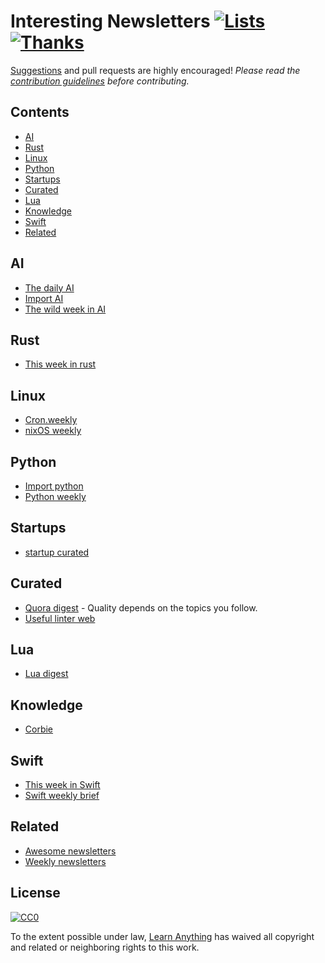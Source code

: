 # Interesting Newsletters [![Lists](https://img.shields.io/badge/More%20Lists-🔖-blue.svg)](https://github.com/learn-anything/learn-anything/wiki/Curated-Lists) [![Thanks](https://img.shields.io/badge/Say%20Thanks-💗-ff69b4.svg)](https://www.patreon.com/learnanything)

[Suggestions](../../issues/) and pull requests are highly encouraged! *Please read the [contribution guidelines](contributing.md) before contributing.*

## Contents
- [AI](#ai)
- [Rust](#rust)
- [Linux](#linux)
- [Python](#python)
- [Startups](#startups)
- [Curated](#curated)
- [Lua](#lua)
- [Knowledge](#knowledge)
- [Swift](#swift)
- [Related](#related)

## AI
- [The daily AI](http://thedaily.ai/)
- [Import AI](https://jack-clark.net/import-ai/)
- [The wild week in AI](https://www.getrevue.co/profile/wildml)

## Rust
- [This week in rust](https://this-week-in-rust.org/)

## Linux
- [Cron.weekly](https://www.cronweekly.com/)
- [nixOS weekly](http://weekly.nixos.org/)

## Python
- [Import python](http://importpython.com/newsletter/)
- [Python weekly](https://www.pythonweekly.com/)

## Startups
- [startup curated](https://startup.curated.co/)

## Curated
- [Quora digest](https://www.quora.com/topic/Quora-Weekly-Digest) - Quality depends on the topics you follow.
- [Useful linter web](http://usefulinterweb.com/)

## Lua
- [Lua digest](http://luadigest.immortalin.com/)

## Knowledge
- [Corbie](http://www.thecorbie.com/)

## Swift
- [This week in Swift](https://swiftnews.curated.co/issues/124)
- [Swift weekly brief](https://swiftweekly.github.io/issue-61/)

## Related
- [Awesome newsletters](https://github.com/vredniy/awesome-newsletters)
- [Weekly newsletters](https://github.com/webpro/awesome-newsletters)

## License
[![CC0](http://mirrors.creativecommons.org/presskit/buttons/88x31/svg/cc-zero.svg)](https://creativecommons.org/publicdomain/zero/1.0/)

To the extent possible under law, [Learn Anything](https://learn-anything.xyz) has waived all copyright and related or neighboring rights to this work.